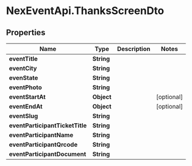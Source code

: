 # NexEventApi.ThanksScreenDto

## Properties

Name | Type | Description | Notes
------------ | ------------- | ------------- | -------------
**eventTitle** | **String** |  | 
**eventCity** | **String** |  | 
**evenState** | **String** |  | 
**eventPhoto** | **String** |  | 
**eventStartAt** | **Object** |  | [optional] 
**eventEndAt** | **Object** |  | [optional] 
**eventSlug** | **String** |  | 
**eventParticipantTicketTitle** | **String** |  | 
**eventParticipantName** | **String** |  | 
**eventParticipantQrcode** | **String** |  | 
**eventParticipantDocument** | **String** |  | 


